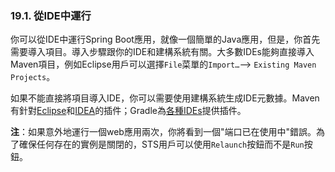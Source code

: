 ### 19.1. 從IDE中運行

你可以從IDE中運行Spring Boot應用，就像一個簡單的Java應用，但是，你首先需要導入項目。導入步驟跟你的IDE和建構系統有關。大多數IDEs能夠直接導入Maven項目，例如Eclipse用戶可以選擇`File`菜單的`Import…​` --> `Existing Maven Projects`。

如果不能直接將項目導入IDE，你可以需要使用建構系統生成IDE元數據。Maven有針對[Eclipse](http://maven.apache.org/plugins/maven-eclipse-plugin/)和[IDEA](http://maven.apache.org/plugins/maven-idea-plugin/)的插件；Gradle為[各種IDEs](http://www.gradle.org/docs/current/userguide/ide_support.html)提供插件。

**注**：如果意外地運行一個web應用兩次，你將看到一個"端口已在使用中"錯誤。為了確保任何存在的實例是關閉的，STS用戶可以使用`Relaunch`按鈕而不是`Run`按鈕。

